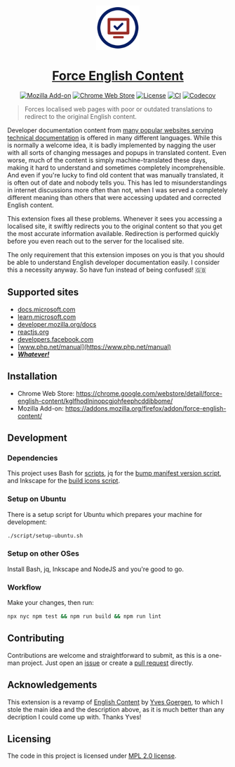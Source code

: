 <div align="center">

<img src="https://raw.githubusercontent.com/mdesantis/force-english-content/main/icon.svg?sanitize=true" height="100" alt="Logo of the project"/>

# [Force English Content](https://github.com/mdesantis/force-english-content#readme)

[![Mozilla Add-on](https://img.shields.io/amo/v/%7B45b75146-960d-47e4-b45f-c642ae8a336d%7D)](https://addons.mozilla.org/firefox/addon/force-english-content/)
[![Chrome Web Store](https://img.shields.io/chrome-web-store/v/kglfhodlninopcgjohfeephcddibbome)](https://chrome.google.com/webstore/detail/force-english-content/kglfhodlninopcgjohfeephcddibbome/)
[![License](https://img.shields.io/github/license/mdesantis/force-english-content)](https://github.com/mdesantis/force-english-content#licensing)
[![CI](https://img.shields.io/github/actions/workflow/status/mdesantis/force-english-content/.github/workflows/ci.yml?branch=main)](https://github.com/mdesantis/force-english-content/actions/workflows/ci.yml)
[![Codecov](https://img.shields.io/codecov/c/gh/mdesantis/force-english-content)](https://app.codecov.io/gh/mdesantis/force-english-content)

</div>

> Forces localised web pages with poor or outdated translations to redirect to
> the original English content.

Developer documentation content from [many popular websites serving technical
documentation](#supported-sites) is offered in many different languages. While
this is normally a welcome idea, it is badly implemented by nagging the user
with all sorts of changing messages and popups in translated content. Even
worse, much of the content is simply machine-translated these days, making it
hard to understand and sometimes completely incomprehensible. And even if you're
lucky to find old content that was manually translated, it is often out of date
and nobody tells you. This has led to misunderstandings in internet discussions
more often than not, when I was served a completely different meaning than
others that were accessing updated and corrected English content.

This extension fixes all these problems. Whenever it sees you accessing a
localised site, it swiftly redirects you to the original content so that you get
the most accurate information available. Redirection is performed quickly before
you even reach out to the server for the localised site.

The only requirement that this extension imposes on you is that you should be
able to understand English developer documentation easily. I consider this a
necessity anyway. So have fun instead of being confused! :gb:

## Supported sites

- [docs.microsoft.com](https://docs.microsoft.com)
- [learn.microsoft.com](https://learn.microsoft.com)
- [developer.mozilla.org/docs](https://developer.mozilla.org/docs)
- [reactjs.org](https://reactjs.org)
- [developers.facebook.com](https://developers.facebook.com)
- [www.php.net/manual](https://www.php.net/manual)
- [***Whatever!***](https://github.com/mdesantis/force-english-content/issues/new?labels=enhancement&title=Add%20support%20for%20www.example.com&body=Hello!%20Is%20it%20possible%20to%20rewrite%20%60http%3A%2F%2Fwww.example.com%60%20to%20%60http%3A%2F%2Fwww.example.com/en-US%60%3F%20Thanks!)

## Installation

- Chrome Web Store: https://chrome.google.com/webstore/detail/force-english-content/kglfhodlninopcgjohfeephcddibbome/
- Mozilla Add-on: https://addons.mozilla.org/firefox/addon/force-english-content/

## Development

### Dependencies

This project uses Bash for [scripts](./scripts), jq for the [bump manifest
version script](./scripts/update-manifests-extension-version.sh), and Inkscape for the [build
icons script](./scripts/build-icons.sh).

### Setup on Ubuntu

There is a setup script for Ubuntu which prepares your machine for development:

```sh
./script/setup-ubuntu.sh
```

### Setup on other OSes

Install Bash, jq, Inkscape and NodeJS and you're good to go.

### Workflow

Make your changes, then run:

```sh
npx nyc npm test && npm run build && npm run lint
```

## Contributing

Contributions are welcome and straightforward to submit, as this is a one-man
project. Just open an
[issue](/https://github.com/mdesantis/force-english-content/issues) or create a
[pull request](https://github.com/mdesantis/force-english-content/pulls) directly.

## Acknowledgements

This extension is a revamp of [English
Content](https://addons.mozilla.org/it/firefox/addon/english-content) by [Yves
Goergen](https://addons.mozilla.org/it/firefox/user/2296386/), to which I stole
the main idea and the description above, as it is much better than any
decription I could come up with. Thanks Yves!

## Licensing

The code in this project is licensed under [MPL 2.0 license](LICENSE).
